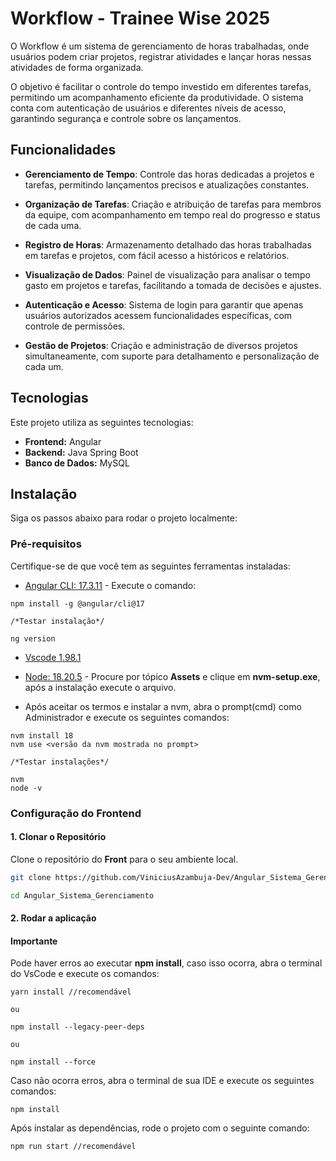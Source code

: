 # Workflow - Trainee Wise 2025

O Workflow é um sistema de gerenciamento de horas trabalhadas, onde usuários podem criar projetos, registrar atividades e lançar horas nessas atividades de forma organizada.

O objetivo é facilitar o controle do tempo investido em diferentes tarefas, permitindo um acompanhamento eficiente da produtividade. O sistema conta com autenticação de usuários e diferentes níveis de acesso, garantindo segurança e controle sobre os lançamentos.

## Funcionalidades

- **Gerenciamento de Tempo**: Controle das horas dedicadas a projetos e tarefas, permitindo lançamentos precisos e atualizações constantes.

- **Organização de Tarefas**: Criação e atribuição de tarefas para membros da equipe, com acompanhamento em tempo real do progresso e status de cada uma.

- **Registro de Horas**: Armazenamento detalhado das horas trabalhadas em tarefas e projetos, com fácil acesso a históricos e relatórios.

- **Visualização de Dados**: Painel de visualização para analisar o tempo gasto em projetos e tarefas, facilitando a tomada de decisões e ajustes.

- **Autenticação e Acesso**: Sistema de login para garantir que apenas usuários autorizados acessem funcionalidades específicas, com controle de permissões.

- **Gestão de Projetos**: Criação e administração de diversos projetos simultaneamente, com suporte para detalhamento e personalização de cada um.

## Tecnologias

Este projeto utiliza as seguintes tecnologias:

- **Frontend:** Angular
- **Backend:** Java Spring Boot
- **Banco de Dados:** MySQL

## Instalação

Siga os passos abaixo para rodar o projeto localmente:

### Pré-requisitos

Certifique-se de que você tem as seguintes ferramentas instaladas:

- [Angular CLI: 17.3.11](https://v17.angular.io/cli) - Execute o comando:
```
npm install -g @angular/cli@17

/*Testar instalação*/

ng version
```
- [Vscode 1.98.1](https://code.visualstudio.com/download)
- [Node: 18.20.5]((https://github.com/coreybutler/nvm-windows/releases)) - Procure por tópico **Assets** e clique em **nvm-setup.exe**, após a instalação execute o arquivo.

- Após aceitar os termos e instalar a nvm, abra o prompt(cmd) como Administrador e execute os seguintes comandos: 
```
nvm install 18
nvm use <versão da nvm mostrada no prompt>

/*Testar instalações*/

nvm
node -v
```


### Configuração do Frontend

#### 1. Clonar o Repositório

Clone o repositório do **Front** para o seu ambiente local.

```bash
git clone https://github.com/ViniciusAzambuja-Dev/Angular_Sistema_Gerenciamento.git~

cd Angular_Sistema_Gerenciamento
```

#### 2. Rodar a aplicação

#### **Importante**

Pode haver erros ao executar **npm install**, caso isso ocorra, abra o terminal do VsCode e execute os comandos:

```
yarn install //recomendável

ou 

npm install --legacy-peer-deps

ou 

npm install --force
```

Caso não ocorra erros, abra o terminal de sua IDE e execute os seguintes comandos:

```
npm install
```

Após instalar as dependências, rode o projeto com o seguinte comando:

```
npm run start //recomendável
```
